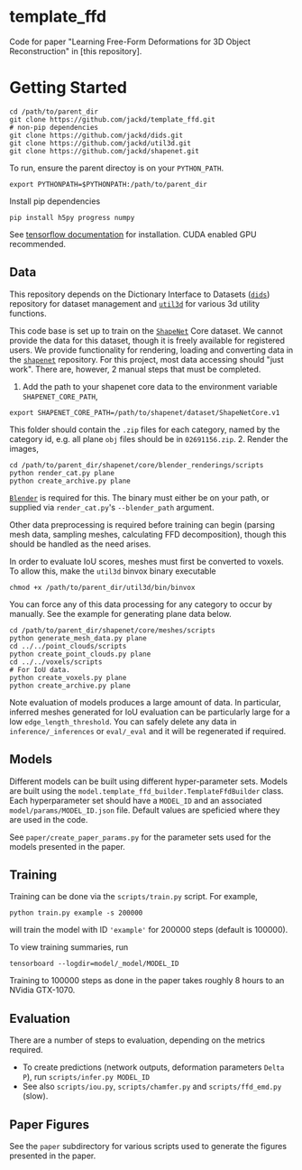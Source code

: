 # template_ffd
Code for paper "Learning Free-Form Deformations for 3D Object Reconstruction" in [this repository].

# Getting Started
```
cd /path/to/parent_dir
git clone https://github.com/jackd/template_ffd.git
# non-pip dependencies
git clone https://github.com/jackd/dids.git
git clone https://github.com/jackd/util3d.git
git clone https://github.com/jackd/shapenet.git
```
To run, ensure the parent directoy is on your `PYTHON_PATH`.
```
export PYTHONPATH=$PYTHONPATH:/path/to/parent_dir
```

Install pip dependencies
```
pip install h5py progress numpy
```
See [tensorflow documentation](https://www.tensorflow.org/install/) for installation. CUDA enabled GPU recommended.

## Data
This repository depends on the Dictionary Interface to Datasets ([`dids`](https://github.com/jackd/dids.git)) repository for dataset management and [`util3d`](https://github.com/jackd/util3d.git) for various 3d utility functions.

This code base is set up to train on the [`ShapeNet`](https://www.shapenet.org/) Core dataset. We cannot provide the data for this dataset, though it is freely available for registered users. We provide functionality for rendering, loading and converting data in the [`shapenet`](https://github.com/jackd/shapenet) repository. For this project, most data accessing should "just work". There are, however, 2 manual steps that must be completed.

1. Add the path to your shapenet core data to the environment variable `SHAPENET_CORE_PATH`,
```
export SHAPENET_CORE_PATH=/path/to/shapenet/dataset/ShapeNetCore.v1
```
This folder should contain the `.zip` files for each category, named by the category id, e.g. all plane `obj` files should be in `02691156.zip`.
2. Render the images,
```
cd /path/to/parent_dir/shapenet/core/blender_renderings/scripts
python render_cat.py plane
python create_archive.py plane
```
[`Blender`](https://www.blender.org/) is required for this. The binary must either be on your path, or supplied via `render_cat.py`'s `--blender_path` argument.

Other data preprocessing is required before training can begin (parsing mesh data, sampling meshes, calculating FFD decomposition), though this should be handled as the need arises.

In order to evaluate IoU scores, meshes must first be converted to voxels. To allow this, make the `util3d` binvox binary executable
```
chmod +x /path/to/parent_dir/util3d/bin/binvox
```

You can force any of this data processing for any category to occur by manually. See the example for generating plane data below.
```
cd /path/to/parent_dir/shapenet/core/meshes/scripts
python generate_mesh_data.py plane
cd ../../point_clouds/scripts
python create_point_clouds.py plane
cd ../../voxels/scripts
# For IoU data.
python create_voxels.py plane
python create_archive.py plane
```

Note evaluation of models produces a large amount of data. In particular, inferred meshes generated for IoU evaluation can be particularly large for a low `edge_length_threshold`. You can safely delete any data in `inference/_inferences` or `eval/_eval` and it will be regenerated if required.

## Models
Different models can be built using different hyper-parameter sets. Models are built using the `model.template_ffd_builder.TemplateFfdBuilder` class. Each hyperparameter set should have a `MODEL_ID` and an associated `model/params/MODEL_ID.json` file. Default values are speficied where they are used in the code.

See `paper/create_paper_params.py` for the parameter sets used for the models presented in the paper.

## Training
Training can be done via the `scripts/train.py` script. For example,
```
python train.py example -s 200000
```
will train the model with ID `'example'` for 200000 steps (default is 100000).

To view training summaries, run
```
tensorboard --logdir=model/_model/MODEL_ID
```

Training to 100000 steps as done in the paper takes roughly 8 hours to an NVidia GTX-1070.

## Evaluation
There are a number of steps to evaluation, depending on the metrics required.
* To create predictions (network outputs, deformation parameters `Delta P`), run `scripts/infer.py MODEL_ID`
* See also `scripts/iou.py`, `scripts/chamfer.py` and `scripts/ffd_emd.py` (slow).

## Paper Figures
See the `paper` subdirectory for various scripts used to generate the figures presented in the paper.

